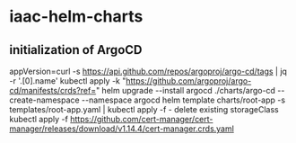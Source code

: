 # iaac-helm-charts

## initialization of ArgoCD

appVersion=curl -s https://api.github.com/repos/argoproj/argo-cd/tags | jq -r '.[0].name'
kubectl apply -k "https://github.com/argoproj/argo-cd/manifests/crds?ref=<appVersion>"
helm upgrade --install argocd ./charts/argo-cd --create-namespace --namespace argocd
helm template charts/root-app -s templates/root-app.yaml | kubectl apply -f -
delete existing storageClass
kubectl apply -f https://github.com/cert-manager/cert-manager/releases/download/v1.14.4/cert-manager.crds.yaml
